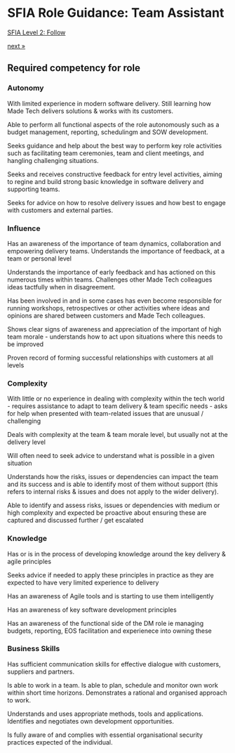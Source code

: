 # SFIA Role Guidance: Team Assistant 

[SFIA Level 2: Follow](https://sfia-online.org/en/sfia-7/responsibilities/level-2)

[next &raquo;](junior_delivery_manager.md)

## Required competency for role

### Autonomy

With limited experience in modern software delivery. Still learning how Made Tech delivers solutions & works with its customers.

Able to perform all functional aspects of the role autonomously such as a budget management, reporting, schedulingm and SOW development.

Seeks guidance and help about the best way to perform key role activities such as facilitating team ceremonies, team and client meetings, and hangling challenging situations.

Seeks and receives constructive feedback for entry level activities, aiming to regine and build strong basic knowledge in software delivery and supporting teams.

Seeks for advice on how to resolve delivery issues and how best to engage with customers and external parties.

### Influence

Has an awareness of the importance of team dynamics, collaboration and empowering delivery teams. Understands the importance of feedback, at a team or personal level

Understands the importance of early feedback and has actioned on this numerous times within teams. Challenges other Made Tech colleagues ideas tactfully when in disagreement. 

Has been involved in and in some cases has even become responsible for running workshops, retrospectives or other activities where ideas and opinions are shared between customers and Made Tech colleagues.

Shows clear signs of awareness and appreciation of the important of high team morale - understands how to act upon situations where this needs to be improved

Proven record of forming successful relationships with customers at all levels

### Complexity

With little or no experience in dealing with complexity within the tech world - requires assistance to adapt to team delivery & team specific needs - asks for help when presented with team-related issues that are unusual / challenging

Deals with complexity at the team & team morale level, but usually not at the delivery level

Will often need to seek advice to understand what is possible in a given situation

Understands how the risks, issues or dependencies can impact the team and its success and is able to identify most of them without support (this refers to internal risks & issues and does not apply to the wider delivery).

Able to identify and assess risks, issues or dependencies with medium or high complexity and expected be proactive about ensuring these are captured and discussed further / get escalated

### Knowledge

Has or is in the process of developing knowledge around the key delivery & agile principles 

Seeks advice if needed to apply these principles in practice as they are expected to have very limited experience to delivery

Has an awareness of Agile tools and is starting to use them intelligently

Has an awareness of key software development principles

Has an awareness of the functional side of the DM role ie managing budgets, reporting, EOS facilitation and experienece into owning these

### Business Skills

Has sufficient communication skills for effective dialogue with customers, suppliers and partners.

Is able to work in a team. Is able to plan, schedule and monitor own work within short time horizons. Demonstrates a rational and organised approach to work.

Understands and uses appropriate methods, tools and applications.
Identifies and negotiates own development opportunities.

Is fully aware of and complies with essential organisational security practices expected of the individual.
